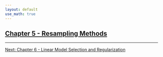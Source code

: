 ```yaml
---
layout: default
use_math: true
---
```


## [Chapter 5 - Resampling Methods][chapter-05-resampling-methods]

---

[Next: Chapter 6 - Linear Model Selection and Regularization][chapter-06-linear-model-selection-and-regularization]

<a id="bottom"></a>

[chapter-05-resampling-methods]: /chapter-05-resampling-methods "stats-learning-notes -- Chapter 5 - Resampling Methods"
[chapter-06-linear-model-selection-and-regularization]: /chapter-06-linear-model-selection-and-regularization "stats-learning-notes -- Chapter 6 - Linear Model Selection and Regularization"
